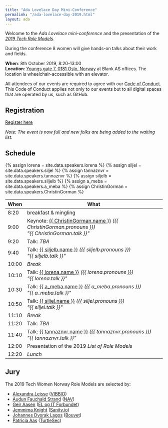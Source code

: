 ```yaml
---
title: "Ada Lovelace Day Mini-Conference"
permalink: "/ada-lovelace-day-2019.html"
layout: ada
---
```


Welcome to the _Ada Lovelace mini-conference_ and the presentation of the [_2019 Tech Role Models_](https://www.digi.no/artikler/patricia-aas-arrangerer-pris-for-kvinner-som-faktisk-jobber-i-it/471216).

During the conference 8 women will give hands-on talks about their work and fields.

**When**: 8th October 2019, 8:20-13:00  
**Location**: [Youngs gate 7, 0181 Oslo, Norway](https://goo.gl/maps/E5re8jL5EGzmPW5R7) at Blank AS offices. The location is wheelchair-accessible with an elevator.

All attendees of our events are required to agree with our [Code of Conduct](/code-of-conduct). This Code of Conduct applies not only to our events but to all digital spaces that are operated by us, such as GitHub.

## Registration

<a href="https://www.meetup.com/Tech-Women-Norway/events/264108718/" class="btn btn-dark">Register here</a>

_Note: The event is now full and new folks are being added to the waiting list._

## Schedule

{% assign lorena = site.data.speakers.lorena %}
{% assign siljel = site.data.speakers.siljel %}
{% assign tannaznvr = site.data.speakers.tannaznvr %}
{% assign siljelb = site.data.speakers.siljelb %}
{% assign a_meba = site.data.speakers.a_meba %}
{% assign ChristinGorman = site.data.speakers.ChristinGorman %}

| When  | What                                                                                                                                                            |
| ----- | --------------------------------------------------------------------------------------------------------------------------------------------------------------- |
| 8:20  | breakfast &amp; mingling                                                                                                                                        |
| 9:00  | Keynote: [{{ ChristinGorman.name }}][ChristinGorman] <em class="pronouns">({{ ChristinGorman.pronouns }})</em><br>_"{{ ChristinGorman.talk }}"_                                                                  |
| 9:20  | Talk: _TBA_                                                                                                                                                     |
| 9:40  | Talk: [{{ siljelb.name }}][siljelb] <em class="pronouns">({{ siljelb.pronouns }})</em><br>_"{{ siljelb.talk }}"_                                 |
| 10:00 | _Break_                                                                                                                                                         |
| 10:10 | Talk: [{{ lorena.name }}][lorena] <em class="pronouns">({{ lorena.pronouns }})</em><br>_"{{ lorena.talk }}"_                      |
| 10:30 | Talk: [{{ a_meba.name }}][a_meba] <em class="pronouns">({{ a_meba.pronouns }})</em><br>_"{{ a_meba.talk }}"_                                                                                                                                   |
| 10:50 | Talk: [{{ siljel.name }}][siljel] <em class="pronouns">({{ siljel.pronouns }})</em><br>_"{{ siljel.talk }}"_ |
| 11:10 | _Break_                                                                                                                                                         |
| 11:20  | Talk: _TBA_                                                                                                                                                     |
| 11:40 | Talk: [{{ tannaznvr.name }}][tannaznvr] <em class="pronouns">({{ tannaznvr.pronouns }})</em><br>_"{{ tannaznvr.talk }}"_                                          |
| 12:00 | Presentation of the 2019 _List of Role Models_                                                                                                                  |
| 12:20 | _Lunch_                                                                                                                                                         |

[ChristinGorman]: {{site.baseurl}}/christin-gorman-public-sector/
[siljelb]: {{site.baseurl}}/speakers/silje-ljosland-bakke
[lorena]: {{site.baseurl}}/speakers/lorena-carthy
[siljel]: {{site.baseurl}}/speakers/silje-lærk
[a_meba]: {{site.baseurl}}/speakers/marta-paciorkowska
[tannaznvr]: {{site.baseurl}}/speakers/tannaz-n-roshandel

## Jury

The 2019 Tech Women Norway Role Models are selected by:

- [Alexandra Leisse](https://twitter.com/troubalex) ([VIBBIO](https://www.vibbio.com/))
- [Audun Fauchald Strand](https://twitter.com/audunstrand) ([NAV](https://www.nav.no/))
- [Geir Aasen](https://twitter.com/geiraasen) ([EL og IT Forbundet](https://elogit.no/))
- [Jemmima Knight](https://twitter.com/jemm1ma) ([Sanity.io](https://www.sanity.io/))
- [Johannes Dvorak Lagos](https://twitter.com/johanneslagos) ([Bouvet](https://www.bouvet.no/))
- [Patricia Aas](https://twitter.com/pati_gallardo) ([TurtleSec](https://turtlesec.no/))
